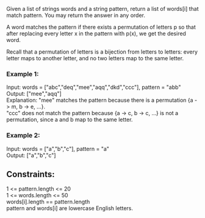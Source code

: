 Given a list of strings words and a string pattern, return a list of words[i] that match pattern. You may return the answer in any order.
  
A word matches the pattern if there exists a permutation of letters p so that after replacing every letter x in the pattern with p(x), we get the desired word.
  
Recall that a permutation of letters is a bijection from letters to letters: every letter maps to another letter, and no two letters map to the same letter.
  
 

### Example 1:  

Input: words = ["abc","deq","mee","aqq","dkd","ccc"], pattern = "abb"  
Output: ["mee","aqq"]  
Explanation: "mee" matches the pattern because there is a permutation {a -> m, b -> e, ...}.   
"ccc" does not match the pattern because {a -> c, b -> c, ...} is not a permutation, since a and b map to the same letter.
### Example 2:  

Input: words = ["a","b","c"], pattern = "a"  
Output: ["a","b","c"]  
 

## Constraints:  

1 <= pattern.length <= 20  
1 <= words.length <= 50  
words[i].length == pattern.length  
pattern and words[i] are lowercase English letters.  
